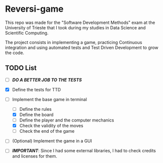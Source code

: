 # Reversi-game
This repo was made for the "Software Development Methods" exam at the University of Trieste that I took during my studies in Data Science and Scientific Computing.

The project consists in implementing a game, practicing Continuous integration and using automated tests and Test Driven Development to grow the code.


## TODO List 
- [ ] **_DO A BETTER JOB TO THE TESTS_**
- [x] Define the tests for TTD 
- [ ] Implement the base game in terminal
  - [ ] Define the rules
  - [x] Define the board
  - [ ] Define the player and the computer mechanics
  - [x] Check the validity of the moves
  - [ ] Check the end of the game
- [ ] (Optional) Implement the game in a GUI
- [ ] **_IMPORTANT_**: Since I had some external libraries, I had to check credits and licenses for them.

